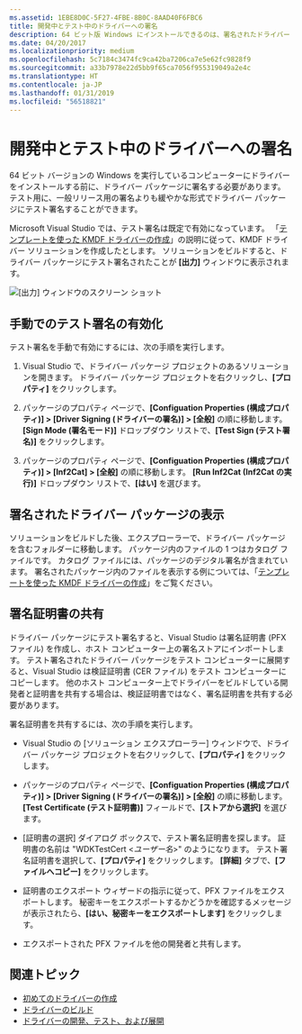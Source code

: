```yaml
---
ms.assetid: 1EBE8D0C-5F27-4FBE-8B0C-8AAD40F6FBC6
title: 開発中とテスト中のドライバーへの署名
description: 64 ビット版 Windows にインストールできるのは、署名されたドライバー パッケージだけです。  テスト目的の場合は、ドライバー パッケージにテスト署名できます。
ms.date: 04/20/2017
ms.localizationpriority: medium
ms.openlocfilehash: 5c7184c3474fc9ca42ba7206ca7e5e62fc9828f9
ms.sourcegitcommit: a33b7978e22d5bb9f65ca7056f955319049a2e4c
ms.translationtype: HT
ms.contentlocale: ja-JP
ms.lasthandoff: 01/31/2019
ms.locfileid: "56518821"
---
```

# <a name="signing-a-driver-during-development-and-testing"></a>開発中とテスト中のドライバーへの署名

64 ビット バージョンの Windows を実行しているコンピューターにドライバーをインストールする前に、ドライバー パッケージに署名する必要があります。 テスト用に、一般リリース用の署名よりも緩やかな形式でドライバー パッケージにテスト署名することができます。

Microsoft Visual Studio では、テスト署名は既定で有効になっています。 「[テンプレートを使った KMDF ドライバーの作成](https://msdn.microsoft.com/Library/Windows/Hardware/Hh439654)」の説明に従って、KMDF ドライバー ソリューションを作成したとします。 ソリューションをビルドすると、ドライバー パッケージにテスト署名されたことが **[出力]** ウィンドウに表示されます。

![[出力] ウィンドウのスクリーン ショット](images/SigningADriver01.png)

## <a name="span-idenablingtestsigningmanuallyspanspan-idenablingtestsigningmanuallyspanenabling-test-signing-manually"></a><span id="enabling_test_signing_manually"></span><span id="ENABLING_TEST_SIGNING_MANUALLY"></span>手動でのテスト署名の有効化


テスト署名を手動で有効にするには、次の手順を実行します。

1.  Visual Studio で、ドライバー パッケージ プロジェクトのあるソリューションを開きます。 ドライバー パッケージ プロジェクトを右クリックし、**[プロパティ]** をクリックします。

2.  パッケージのプロパティ ページで、**[Configuation Properties (構成プロパティ)] &gt; [Driver Signing (ドライバーの署名)] &gt; [全般]** の順に移動します。 **[Sign Mode (署名モード)]** ドロップダウン リストで、**[Test Sign (テスト署名)]** をクリックします。

3.  パッケージのプロパティ ページで、**[Configuation Properties (構成プロパティ)] &gt; [Inf2Cat] &gt; [全般]** の順に移動します。 **[Run Inf2Cat (Inf2Cat の実行)]** ドロップダウン リストで、**[はい]** を選びます。

## <a name="span-idviewingthesigneddriverpackagespanspan-idviewingthesigneddriverpackagespanspan-idviewingthesigneddriverpackagespanviewing-the-signed-driver-package"></a><span id="Viewing_the_signed_driver_package"></span><span id="viewing_the_signed_driver_package"></span><span id="VIEWING_THE_SIGNED_DRIVER_PACKAGE"></span>署名されたドライバー パッケージの表示


ソリューションをビルドした後、エクスプローラーで、ドライバー パッケージを含むフォルダーに移動します。 パッケージ内のファイルの 1 つはカタログ ファイルです。 カタログ ファイルには、パッケージのデジタル署名が含まれています。 署名されたパッケージ内のファイルを表示する例については、「[テンプレートを使った KMDF ドライバーの作成](https://msdn.microsoft.com/Library/Windows/Hardware/Hh439654)」をご覧ください。

## <a name="span-idsharingasigningcertificatespanspan-idsharingasigningcertificatespanspan-idsharingasigningcertificatespansharing-a-signing-certificate"></a><span id="Sharing_a_signing_certificate"></span><span id="sharing_a_signing_certificate"></span><span id="SHARING_A_SIGNING_CERTIFICATE"></span>署名証明書の共有


ドライバー パッケージにテスト署名すると、Visual Studio は署名証明書 (PFX ファイル) を作成し、ホスト コンピューター上の署名ストアにインポートします。 テスト署名されたドライバー パッケージをテスト コンピューターに展開すると、Visual Studio は検証証明書 (CER ファイル) をテスト コンピューターにコピーします。 他のホスト コンピューター上でドライバーをビルドしている開発者と証明書を共有する場合は、検証証明書ではなく、署名証明書を共有する必要があります。

署名証明書を共有するには、次の手順を実行します。

-   Visual Studio の [ソリューション エクスプローラー] ウィンドウで、ドライバー パッケージ プロジェクトを右クリックして、**[プロパティ]** をクリックします。
-   パッケージのプロパティ ページで、**[Configuation Properties (構成プロパティ)] &gt; [Driver Signing (ドライバーの署名)] &gt; [全般]** の順に移動します。 **[Test Certificate (テスト証明書)]** フィールドで、**[ストアから選択]** を選びます。

-   [証明書の選択] ダイアログ ボックスで、テスト署名証明書を探します。 証明書の名前は "WDKTestCert <*ユーザー名*>" のようになります。 テスト署名証明書を選択して、**[プロパティ]** をクリックします。 **[詳細]** タブで、**[ファイルへコピー]** をクリックします。
-   証明書のエクスポート ウィザードの指示に従って、PFX ファイルをエクスポートします。 秘密キーをエクスポートするかどうかを確認するメッセージが表示されたら、**[はい、秘密キーをエクスポートします]** をクリックします。
-   エクスポートされた PFX ファイルを他の開発者と共有します。

## <a name="span-idrelatedtopicsspanrelated-topics"></a><span id="related_topics"></span>関連トピック


* [初めてのドライバーの作成](https://msdn.microsoft.com/Library/Windows/Hardware/Ff554811)
* [ドライバーのビルド](building-a-driver.md)
* [ドライバーの開発、テスト、および展開](index.md)
 

 






